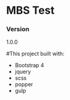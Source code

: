 # MBS Test


### Version

1.0.0

#This project built with:
- Bootstrap 4
- jquery
- scss
- popper
- gulp
